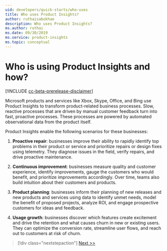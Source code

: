 ```yaml
---
uid: developers/quick-starts/who-uses
title: Who uses Product Insights?
author: ruthaisabokhae
description: Who uses Product Insights?
ms.author: ruthai
ms.date: 09/30/2019
ms.service: product-insights
ms.topic: conceptual
---
```


# <a id="who_uses"></a>Who is using Product Insights and how?
[!INCLUDE [cc-beta-prerelease-disclaimer]( includes/cc-beta-prerelease-disclaimer.md)]

Microsoft products and services like Xbox, Skype, Office, and Bing use Product Insights to transform product-related business processes. Slow, reactive processes that are driven by manual customer feedback turn into fast, proactive processes. These processes are powered by automated observational data from the product itself. 

 Product Insights enable the following scenarios for these businesses:

 
1. **Proactive repair**: businesses improve their ability to rapidly identify top problems in their product or service and prioritize repairs or design fixes using telemetry. They diagnose issues in the field, verify repairs, and drive proactive maintenance.

2. **Continuous improvement**: businesses measure quality and customer experience, identify improvements, gauge the customers who would benefit, and prioritize improvements accordingly. Over time, teams also build intuition about their customers and products.
	
3. **Product planning**: businesses inform their planning of new releases and new products and services using data to identify unmet needs, model the benefit of proposed projects, analyze ROI, and engage prospective customers for ideas and feedback.

4. **Usage growth**: businesses discover which features create excitement and drive the retention and what causes churn in new or existing users. They can optimize the conversion rate, streamline user flows, and reach out to customers at risk of churn.

> [!div class="nextstepaction"]
> [Next >>](how-to-get-started.md)
